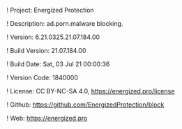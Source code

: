 ! Project: Energized Protection

! Description: ad.porn.malware blocking.

! Version: 6.21.0325.21.07.184.00

! Build Version: 21.07.184.00

! Build Date: Sat, 03 Jul 21 00:00:36

! Version Code: 1840000

! License: CC BY-NC-SA 4.0, https://energized.pro/license

! Github: https://github.com/EnergizedProtection/block

! Web: https://energized.pro
